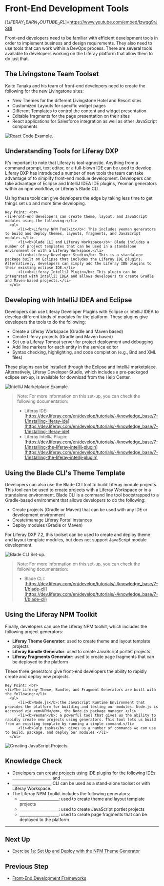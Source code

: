 # Front-End Development Tools

[$LIFERAY_LEARN_YOUTUBE_URL$]=https://www.youtube.com/embed/Izwqg9rJSGI

Front-end developers need to be familiar with efficient development tools in order to implement business and design requirements. They also need to use tools that can work within a DevOps process. There are several tools available to developers working on the Liferay platform that allow them to do just that. 

## The Livingstone Team Toolset

Kaito Tanaka and his team of front-end developers need to create the following for the new Livingstone sites:
* New Themes for the different Livingstone Hotel and Resort sites
* Customized Layouts for specific widget pages
* Different Templates to control the content and widget presentation 
* Editable fragments for the page presentation on their sites
* React applications for Salesforce integration as well as other JavaScript components

![React Code Example.](./images/react-example.png)

## Understanding Tools for Liferay DXP

It's important to note that Liferay is tool-agnostic. Anything from a command prompt, text editor, or a full-blown IDE can be used to develop. Liferay DXP has introduced a number of new tools the team can take advantage of to simplify front-end module development. Developers can take advantage of Eclipse and IntelliJ IDEA IDE plugins, Yeoman generators within an npm workflow, or Liferay's Blade CLI.

Using these tools can give developers the edge by taking less time to get things set up and more time developing.

```{important}
Key Point: <br>
<li>Front-end developers can create theme, layout, and JavaScript modules using the following:</li>
  <ul>
      <li><b>Liferay NPM Toolkit</b>: This includes yeoman generators to build and deploy themes, layouts, fragments, and JavaScript modules.</li>
      <li><b>Blade CLI and Liferay Workspace</b>: Blade includes a number of project templates that can be used in a standalone environment or with a Liferay Workspace.</li>
      <li><b>Liferay Developer Studio</b>: This is a standalone package built on Eclipse that includes the Liferay IDE plugins. Alternatively, developers can simply add the Liferay IDE plugins to their existing eclipse IDE.</li>
      <li><b>Liferay IntelliJ Plugin</b>: This plugin can be integrated with IntelliJ IDEA and allows developers to create Gradle and Maven-based projects.</li>
  </ul>
```

## Developing with IntelliJ IDEA and Eclipse

Developers can use Liferay Developer Plugins with Eclipse or IntelliJ IDEA to develop different kinds of modules for the platform. These plugins give developers the tools to do the following:
* Create a Liferay Workspace (Gradle and Maven based)
* Create Liferay projects (Gradle and Maven based)
* Set up a Liferay Tomcat server for project deployment and debugging
* Add line markers for each entity in the service editor
* Syntax checking, highlighting, and code completion (e.g., Bnd and XML files)

These plugins can be installed through the Eclipse and IntelliJ marketplace. Alternatively, Liferay Developer Studio, which includes a pre-packaged eclipse set-up, is available for download from the Help Center.

![IntelliJ Marketplace Example.](./images/intellij-marketplace-installation.png)

> Note: For more information on this set-up, you can check the following documentation:
> * Liferay IDE: [https://dev.liferay.com/en/develop/tutorials/-/knowledge_base/7-1/installing-liferay-ide](https://dev.liferay.com/en/develop/tutorials/-/knowledge_base/7-1/installing-liferay-ide)
> * Liferay IntelliJ Plugin: [https://dev.liferay.com/en/develop/tutorials/-/knowledge_base/7-1/installing-the-liferay-intellij-plugin](https://dev.liferay.com/en/develop/tutorials/-/knowledge_base/7-1/installing-the-liferay-intellij-plugin)

## Using the Blade CLI's Theme Template

Developers can also use the Blade CLI tool to build Liferay module projects. This tool can be used to create projects with a Liferay Workspace or in a standalone environment. Blade CLI is a command line tool bootstrapped to a Gradle-based environment that allows developers to do the following:
* Create projects (Gradle or Maven) that can be used with any IDE or development environment
* Create/manage Liferay Portal instances
* Deploy modules (Gradle or Maven)

For Liferay DXP 7.2, this toolset can be used to create and deploy theme and layout template modules, but does not support JavaScript module development.

![Blade CLI Set-up.](./images/blade-installer-workspace-init.png)

> Note: For more information on this set-up, you can check the following documentation:
> * Blade CLI: [https://dev.liferay.com/en/develop/tutorials/-/knowledge_base/7-1/blade-cli](https://dev.liferay.com/en/develop/tutorials/-/knowledge_base/7-1/blade-cli)

## Using the Liferay NPM Toolkit

Finally, developers can use the Liferay NPM toolkit, which includes the following project generators:
* **Liferay Theme Generator**: used to create theme and layout template projects
* **Liferay Bundle Generator**: used to create JavaScript portlet projects
* **Liferay Fragments Generator**: used to create page fragments that can be deployed to the platform

These three generators give front-end developers the ability to rapidly create and deploy new projects.

```{important}
Key Point: <br>
<li>The Liferay Theme, Bundle, and Fragment Generators are built with the following:</li>
  <ul>
      <li><b>Node.js</b>:the JavaScript Runtime Environment that provides the platform for building and testing our modules. Node.js is accessed via <em>NPM</em>, the Node.js package manager.</li>
      <li><b>Yeoman</b>: a powerful tool that gives us the ability to rapidly create new projects using generators. This tool lets us build from an existing template by running a simple command.</li>
      <li><b>Gulp tasks</b>: gives us a number of commands we can use to build, package, and deploy our modules </li>
  </ul>
```

![Creating JavaScript Projects.](./images/liferay-bundle-projects.png)

## Knowledge Check

* Developers can create projects using IDE plugins for the following IDEs: ____________________ and  ____________________.
* ____________________ CLI can be used as a stand-alone toolset or with Liferay Workspace.
* The Liferay NPM Toolkit includes the following generators:
  * ____________________: used to create theme and layout template projects
  * ____________________: used to create JavaScript portlet projects
  * ____________________: used to create page fragments that can be deployed to the platform

---

## Next Up

* [Exercise 1a: Set Up and Deploy with the NPM Theme Generator](./exercise-1a-set-up-and-deploy-with-npm-theme-generator.md)

## Previous Step

* [Front-End Development Frameworks](./front-end-development-frameworks.md)